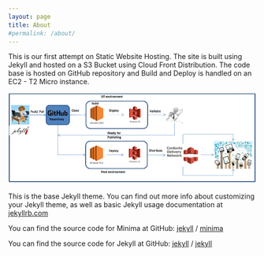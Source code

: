 ```yaml
---
layout: page
title: About
#permalink: /about/
---
```


This is our first attempt on Static Website Hosting. The site is built using Jekyll and hosted on a S3 Bucket using Cloud Front Distribution. The code base is hosted on GitHub repository and Build and Deploy is handled on an EC2 - T2 Micro instance.

![About logo](/images/About.png)

This is the base Jekyll theme. You can find out more info about customizing your Jekyll theme, as well as basic Jekyll usage documentation at [jekyllrb.com](https://jekyllrb.com/)

You can find the source code for Minima at GitHub:
[jekyll][jekyll-organization] /
[minima](https://github.com/jekyll/minima)

You can find the source code for Jekyll at GitHub:
[jekyll][jekyll-organization] /
[jekyll](https://github.com/jekyll/jekyll)


[jekyll-organization]: https://github.com/jekyll
